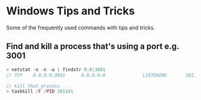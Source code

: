 # Windows Tips and Tricks
Some of the frequently used commands with tips and tricks.

## Find and kill a process that's using a port e.g. 3001
```php
> netstat -o -n -a | findstr 0.0:3001
// TCP    0.0.0.0:3001      0.0.0.0:0              LISTENING       101101

// kill that process
> taskkill /F /PID 101101
```
